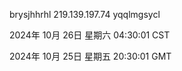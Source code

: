 brysjhhrhl 219.139.197.74 yqqlmgsycl

2024年 10月 26日 星期六 04:30:01 CST

2024年 10月 25日 星期五 20:30:01 GMT
